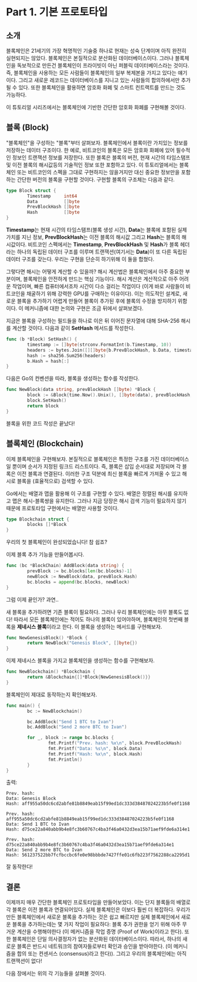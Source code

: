 # Part 1. 기본 프로토타입

## 소개

블록체인은 21세기의 가장 혁명적인 기술중 하나로 현재는 성숙 단계이며 아직 완전히 실현되지는 않았다. 블록체인은 본질적으로 분산화된 데이터베이스이다. 그러나 블록체인을 독보적으로 만든건 블록체인이 프라이빗이 아닌 퍼블릭 데이터베이스라는 것이다. 즉, 블록체인을 사용하는 모든 사람들이 블록체인의 일부 복제본을 가지고 있다는 얘기이다. 그리고 새로운 레코드는 데이터베이스를 지니고 있는 사람들의 합의하에서만 추가될 수 있다. 또한 블록체인을 활용하면 암호화 화폐 및 스마트 컨트랙트를 만드는 것도 가능하다.

이 튜토리얼 시리즈에서는 블록체인에 기반한 간단한 암호화 화폐를 구현해볼 것이다.

## 블록 (Block)

"블록체인"을 구성하는 "블록"부터 살펴보자. 블록체인에서 블록이란 가치있는 정보를 저장하는 데이터 구조이다. 한 예로, 비트코인의 블록은 모든 암호화 화폐에 있어 필수적인 정보인 트랜잭션 정보를 저장한다. 또한 블록은 블록의 버전, 현재 시간의 타임스탬프 및 이전 블록의 해시값등의 기술적인 정보 또한 포함하고 있다. 이 튜토리얼에서는 블록체인 또는 비트코인의 스펙을 그대로 구현하지는 않을거지만 대신 중요한 정보만을 포함하는 간단한 버전의 블록을 구현할 것이다. 구현할 블록의 구조체는 다음과 같다.

```go
type Block struct {
        Timestamp     int64
        Data          []byte
        PrevBlockHash []byte
        Hash          []byte
}
```

**Timestamp**는 현재 시간의 타임스탬프(블록 생성 시간), **Data**는 블록에 포함된 실제 가치를 지닌 정보, **PrevBlockHash**는 이전 블록의 해시값 그리고 **Hash**는 블록의 해시값이다. 비트코인 스펙에서는 **Timestamp**, **PrevBlockHash** 및 **Hash**가 블록 헤더라는 하나의 독립된 데이터 구조를 이루며 트랜잭션(여기서는 **Data**)이 또 다른 독립된 데이터 구조를 갖는다. 우리는 구현을 단순히 하기위해 이 둘을 합쳤다.

그렇다면 해시는 어떻게 계산할 수 있을까? 해시 계산법은 블록체인에서 아주 중요한 부분이며, 블록체인을 안전하게 만드는 핵심 기능이다. 해시 계산은 계산적으로 아주 어려운 작업이며, 빠른 컴퓨터에서조차 시간이 다소 걸리는 작업이다 (이게 바로 사람들이 비트코인을 채굴하기 위해 강력한 GPU를 구매하는 이유이다). 이는 의도적인 설계로, 새로운 블록을 추가하기 어렵게 만들어 블록이 추가된 후에 블록의 수정을 방지하기 위함이다. 이 메커니즘에 대한 논의와 구현은 조금 뒤에서 살펴보겠다.

지금은 블록을 구성하는 필드들을 하나로 이은 뒤 이어진 문자열에 대해 SHA-256 해시를 계산할 것이다. 다음과 같이 **SetHash** 메서드를 작성한다.

```go
func (b *Block) SetHash() {
        timestamp := []byte(strconv.FormatInt(b.Timestamp, 10))
        headers := bytes.Join([][]byte{b.PrevBlockHash, b.Data, timestamp}, []byte{})
        hash := sha256.Sum256(headers)
        b.Hash = hash[:]
}
```

다음은 Go의 컨벤션을 따라, 블록을 생성하는 함수를 작성한다.

```go
func NewBlock(data string, prevBlockHash []byte) *Block {
        block := &Block{time.Now().Unix(), []byte(data), prevBlockHash, []byte{}}
        block.SetHash()
        return block
}
```

블록을 위한 코드 작성은 끝났다!

## 블록체인 (Blockchain)

이제 블록체인을 구현해보자. 본질적으로 블록체인은 특정한 구조를 가진 데이터베이스일 뿐이며 순서가 지정된 링크드 리스트이다. 즉, 블록은 삽입 순서대로 저장되며 각 블록은 이전 블록과 연결된다. 이러한 구조 덕분에 최신 블록을 빠르게 가져올 수 있고 해시로 블록을 (효율적으로) 검색할 수 있다.

Go에서는 배열과 맵을 활용해 이 구조를 구현할 수 있다. 배열은 정렬된 해시를 유지하고 맵은 해시-블록쌍을 유지한다. 그러나 지금 당장은 해시 검색 기능이 필요하지 않기 때문에 프로토타입 구현에서는 배열만 사용할 것이다.

```go
type Blockchain struct {
        blocks []*Block
}
```

우리의 첫 블록체인이 완성되었습니다! 참 쉽죠?

이제 블록 추가 기능을 만들어봅시다.

```go
func (bc *BlockChain) AddBlock(data string) {
        prevBlock := bc.blocks[len(bc.blocks)-1]
        newBlock := NewBlock(data, prevBlock.Hash)
        bc.blocks = append(bc.blocks, newBlock)
}
```

그럼 이제 끝인가? 과연..

새 블록을 추가하려면 기존 블록이 필요하다. 그러나 우리 블록체인에는 아무 블록도 없다! 따라서 모든 블록체인에는 적어도 하나의 블록이 있어야하며, 블록체인의 첫번째 블록을 **제네시스 블록**이라고 한다. 이 블록을 생성하는 메서드를 구현해보자.

```go
func NewGenesisBlock() *Block {
        return NewBlock("Genesis Block", []byte{})
}
```

이제 제네시스 블록을 가지고 블록체인을 생성하는 함수를 구현해보자.

```go
func NewBlockchain() *Blockchain {
        return &Blockchain{[]*Block{NewGenesisBlock()}}
}
```

블록체인이 제대로 동작하는지 확인해보자.


```go
func main() {
        bc := NewBlockchain()

        bc.AddBlock("Send 1 BTC to Ivan")
        bc.AddBlock("Send 2 more BTC to Ivan")

        for _, block := range bc.blocks {
                fmt.Printf("Prev. hash: %x\n", block.PrevBlockHash)
                fmt.Printf("Data: %s\n", block.Data)
                fmt.Printf("Hash: %x\n", block.Hash)
                fmt.Println()
        }
}
```

출력:

```
Prev. hash:
Data: Genesis Block
Hash: aff955a50dc6cd2abfe81b8849eab15f99ed1dc333d38487024223b5fe0f1168

Prev. hash: aff955a50dc6cd2abfe81b8849eab15f99ed1dc333d38487024223b5fe0f1168
Data: Send 1 BTC to Ivan
Hash: d75ce22a840abb9b4e8fc3b60767c4ba3f46a0432d3ea15b71aef9fde6a314e1

Prev. hash: d75ce22a840abb9b4e8fc3b60767c4ba3f46a0432d3ea15b71aef9fde6a314e1
Data: Send 2 more BTC to Ivan
Hash: 561237522bb7fcfbccbc6fe0e98bbbde7427ffe01c6fb223f7562288ca2295d1
```

잘 동작한다!

## 결론

이제까지 매우 간단한 블록체인 프로토타입을 만들어보았다. 이는 단지 블록들의 배열로 각 블록은 이전 블록과 연결되어있다. 실제 블록체인은 이보다 훨씬 더 복잡하다. 우리가 만든 블록체인에서 새로운 블록을 추가하는 것은 쉽고 빠르지만 실제 블록체인에서 새로운 블록을 추가하는데는 몇 가지 작업이 필요하다: 블록 추가 권한을 얻기 위해 아주 무거운 계산을 수행해야한다 (이 메커니즘을 작업 증명 (Proof of Work)이라고 한다). 또한 블록체인은 단일 의사결정자가 없는 분산화된 데이터베이스이다. 따라서, 하나의 새로운 블록은 반드시 네트워크의 참여자들로부터 확인과 승인을 받아야한다.  (이 메커니즘을 합의 또는 컨센서스 (consensus)라고 한다)). 그리고 우리의 블록체인에는 아직 트랜잭션이 없다!

다음 장에서는 위의 각 기능들을 살펴볼 것이다.
